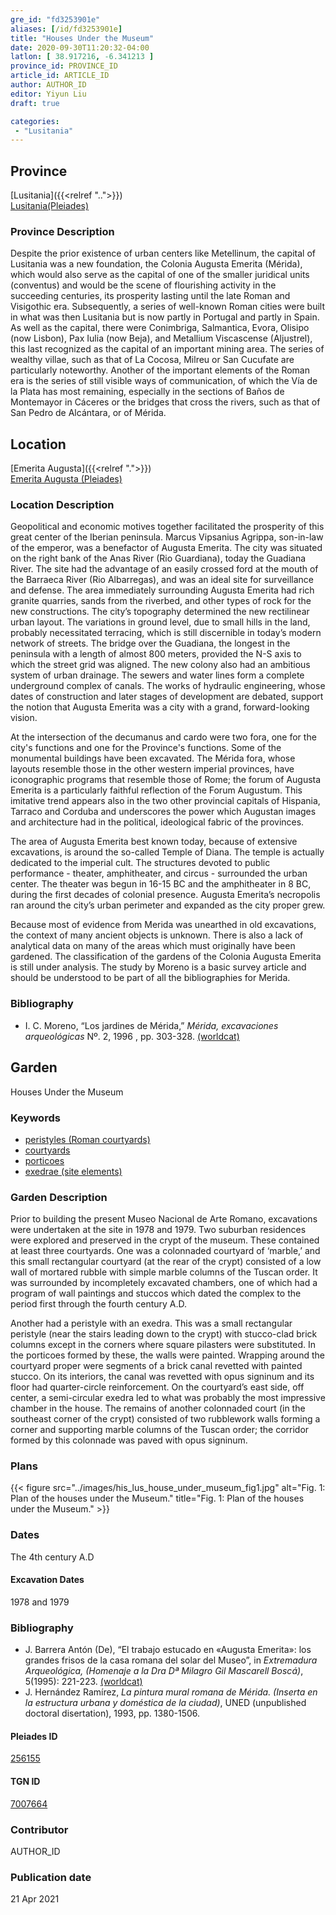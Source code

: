 ```yaml
---
gre_id: "fd3253901e"
aliases: [/id/fd3253901e]
title: "Houses Under the Museum"
date: 2020-09-30T11:20:32-04:00
latlon: [ 38.917216, -6.341213 ]
province_id: PROVINCE_ID
article_id: ARTICLE_ID
author: AUTHOR_ID
editor: Yiyun Liu
draft: true

categories:
 - "Lusitania"
---
```


## Province

[Lusitania]({{<relref "..">}})  
[Lusitania(Pleiades)](https://pleiades.stoa.org/places/1101)

### Province Description
Despite the prior existence of urban centers like Metellinum, the capital of Lusitania was a new foundation, the Colonia Augusta Emerita (Mérida), which would also serve as the capital of one of the smaller juridical units (conventus) and would be the scene of flourishing activity in the succeeding centuries, its prosperity lasting until the late Roman and Visigothic era.  Subsequently, a series of well-known Roman cities were built in what was then Lusitania but is now partly in Portugal and partly in Spain. As well as the capital, there were Conimbriga, Salmantica, Evora, Olisipo (now Lisbon), Pax Iulia (now Beja), and Metallium Viscascense (Aljustrel), this last recognized as the capital of an important mining area. The series of wealthy villae, such as that of La Cocosa, Milreu or San Cucufate are particularly noteworthy.  Another of the important elements of the Roman era is the series of still visible ways of communication, of which the Vía de la Plata has most remaining, especially in the sections of Baños de Montemayor in Cáceres or the bridges that cross the rivers, such as that of San Pedro de Alcántara, or of Mérida.


## Location

[Emerita Augusta]({{<relref ".">}}) \
[Emerita Augusta (Pleiades)](https://pleiades.stoa.org/places/256155)

### Location Description
Geopolitical and economic motives together facilitated the prosperity of this great center of the Iberian peninsula. Marcus Vipsanius Agrippa, son-in-law of the emperor, was a benefactor of Augusta Emerita. The city was situated on the right bank of the Anas River (Rio Guardiana), today the Guadiana River. The site had the advantage of an easily crossed ford at the mouth of the Barraeca River (Rio Albarregas), and was an ideal site for surveillance and defense.  The area immediately surrounding Augusta Emerita had rich granite quarries, sands from the riverbed, and other types of rock for the new constructions.  The city’s topography determined the new rectilinear urban layout.  The variations in ground level, due to small hills in the land, probably necessitated terracing, which is still discernible in today’s modern network of streets. The bridge over the Guadiana, the longest in the peninsula with a length of almost 800 meters, provided the N-S axis to which the street grid was aligned. The new colony also had an ambitious system of urban drainage. The sewers and water lines form a complete underground complex of canals. The works of hydraulic engineering, whose dates of construction and later stages of development are debated, support the notion that Augusta Emerita was a city with a grand, forward-looking vision.

At the intersection of the decumanus and cardo were two fora, one for the city's functions and one for the Province's functions. Some of the monumental buildings have been excavated. The Mérida fora, whose layouts resemble those in the other western imperial provinces, have iconographic programs that resemble those of Rome; the forum of Augusta Emerita is a particularly faithful reflection of the Forum Augustum. This imitative trend appears also in the two other provincial capitals of Hispania, Tarraco and Corduba and underscores the power which Augustan images and architecture had in the political, ideological fabric of the provinces.

The area of Augusta Emerita best known today, because of extensive excavations, is around the so-called Temple of Diana. The temple is actually dedicated to the imperial cult. The structures devoted to public performance - theater, amphitheater, and circus - surrounded the urban center. The theater was begun in 16-15 BC and the amphitheater in 8 BC, during the first decades of colonial presence. Augusta Emerita’s necropolis ran around the city’s urban perimeter and expanded as the city proper grew.

Because most of evidence from Merida was unearthed in old excavations, the context of many ancient objects is unknown. There is also a lack of analytical data on many of the areas which must originally have been gardened. The classification of the gardens of the Colonia Augusta Emerita is still under analysis. The study by Moreno is a basic survey article and should be understood to be part of all the bibliographies for Merida.


### Bibliography
- I. C. Moreno, “Los jardines de Mérida,” *Mérida, excavaciones arqueológicas* Nº. 2, 1996 , pp. 303-328. [(worldcat)](http://www.worldcat.org/oclc/225047612)

<!--### Location Description-->

<!-- LEAVE THIS BLANK FOR NOW -->

<!--## Sublocation-->

<!--
[AREA WITHIN LOCATION, LIKE “PALATINE HILL”](GEOREFERENCE LINK)
A sublocation is any area larger than an individual garden, but located within a location. I would always try to include a link to a controlled vocabulary here if possible. This ID may well be different from the Garden ID, e.g., Pompeii versus a Garden in one of the houses which has its own Pleiades ID.
-->

<!--### Sublocation Description-->

<!-- DESCRIPTION -->

## Garden

Houses Under the Museum

### Keywords

- [peristyles (Roman courtyards)](http://vocab.getty.edu/page/aat/300004029)
- [courtyards](http://vocab.getty.edu/page/aat/300004095)
- [porticoes](http://vocab.getty.edu/page/aat/300004145)
- [exedrae (site elements)](http://vocab.getty.edu/page/aat/300081589)

### Garden Description

Prior to building the present Museo Nacional de Arte Romano, excavations were undertaken at the site in 1978 and 1979. Two suburban residences were explored and preserved in the crypt of the museum. These contained at least three courtyards.  One was a colonnaded courtyard of ‘marble,’ and this small rectangular courtyard (at the rear of the crypt) consisted of a low wall of mortared rubble with simple marble columns of the Tuscan order. It was surrounded by incompletely excavated chambers, one of which had a program of wall paintings and stuccos which dated the complex to the period first through the fourth century A.D.  

Another had a peristyle with an exedra.  This was a small rectangular peristyle (near the stairs leading down to the crypt) with stucco-clad brick columns except in the corners where square pilasters were substituted. In the porticoes formed by these, the walls were painted. Wrapping around the courtyard proper were segments of a brick canal revetted with painted stucco. On its interiors, the canal was revetted with opus signinum and its floor had quarter-circle reinforcement. On the courtyard’s east side, off center, a semi-circular exedra led to what was probably the most impressive chamber in the house.
The remains of another colonnaded court (in the southeast corner of the crypt) consisted of two rubblework walls forming a corner and supporting marble columns of the Tuscan order; the corridor formed by this colonnade was paved with opus signinum.


<!--
{{< figure src="IMG_URL" alt="ALT_TEXT" title="CAPTION" >}}
-->

### Plans

{{< figure src="../images/his_lus_house_under_museum_fig1.jpg" alt="Fig. 1: Plan of the houses under the Museum." title="Fig. 1: Plan of the houses under the Museum." >}}

### Dates

The 4th century A.D

#### Excavation Dates

1978 and 1979

### Bibliography

* J. Barrera Antón (De), “El trabajo estucado en «Augusta Emerita»: los grandes frisos de la casa romana del solar del Museo”, in *Extremadura Arqueológica,  (Homenaje a la Dra Dª Milagro Gil Mascarell Boscá)*, 5(1995): 221-223. [(worldcat)](http://www.worldcat.org/oclc/34430232)
* J. Hernández Ramírez, *La pintura mural romana de Mérida. (Inserta en la estructura urbana y doméstica de la ciudad)*, UNED (unpublished doctoral disertation), 1993, pp. 1380-1506.

<!--#### Periodo ID-->

<!-- [PERIODO_ID](https://pleiades.stoa.org/places/PLEIADES_ID) -->

#### Pleiades ID

[256155](https://pleiades.stoa.org/places/256155)

#### TGN ID

[7007664](http://vocab.getty.edu/page/tgn/7007664)

### Contributor

AUTHOR_ID

### Publication date


21 Apr 2021

<!--### Related articles-->

<!-- Links to other related articles. Leave blank for now -->